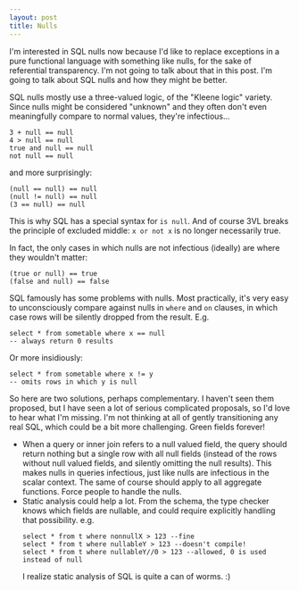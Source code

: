 ```yaml
---
layout: post
title: Nulls
---
```

I'm interested in SQL nulls now because I'd like to replace exceptions in a pure functional language with something like nulls, for the sake of referential transparency. I'm not going to talk about that in this post. I'm going to talk about SQL nulls and how they might be better.

SQL nulls mostly use a three-valued logic, of the "Kleene logic" variety. Since nulls might be considered "unknown" and they often don't even meaningfully compare to normal values, they're infectious...

    3 + null == null
    4 > null == null
    true and null == null
    not null == null

and more surprisingly:

    (null == null) == null
    (null != null) == null
    (3 == null) == null

This is why SQL has a special syntax for `is null`. And of course 3VL breaks the principle of excluded middle: `x or not x` is no longer necessarily true.

In fact, the only cases in which nulls are not infectious (ideally) are where they wouldn't matter:

    (true or null) == true
    (false and null) == false

SQL famously has some problems with nulls. Most practically, it's very easy to unconsciously compare against nulls in `where` and `on` clauses, in which case rows will be silently dropped from the result. E.g.

    select * from sometable where x == null
    -- always return 0 results

Or more insidiously:

    select * from sometable where x != y
    -- omits rows in which y is null

So here are two solutions, perhaps complementary. I haven't seen them proposed, but I have seen a lot of serious complicated proposals, so I'd love to hear what I'm missing. I'm not thinking at all of gently transitioning any real SQL, which could be a bit more challenging. Green fields forever!

* When a query or inner join refers to a null valued field, the query should return nothing but a single row with all null fields (instead of the rows without null valued fields, and silently omitting the null results). This makes nulls in queries infectious, just like nulls are infectious in the scalar context. The same of course should apply to all aggregate functions. Force people to handle the nulls.
* Static analysis could help a lot. From the schema, the type checker knows which fields are nullable, and could require explicitly handling that possibility. e.g.
    ```
    select * from t where nonnullX > 123 --fine
    select * from t where nullableY > 123 --doesn't compile!
    select * from t where nullableY//0 > 123 --allowed, 0 is used instead of null
    ```
    I realize static analysis of SQL is quite a can of worms. :)
